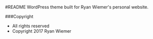 
#README
WordPress theme built for Ryan Wiemer's personal website.

###Copyright
- All rights reserved
- Copyright 2017 Ryan Wiemer

